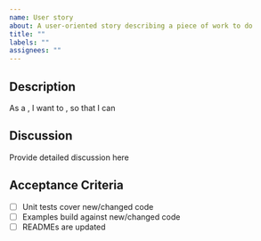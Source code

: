 ```yaml
---
name: User story
about: A user-oriented story describing a piece of work to do
title: ""
labels: ""
assignees: ""
---
```


## Description

As a <user type>, I want to <do something>, so that I can <accomplish something>

## Discussion

Provide detailed discussion here

## Acceptance Criteria

<!-- Remove any that don't apply -->

- [ ] Unit tests cover new/changed code
- [ ] Examples build against new/changed code
- [ ] READMEs are updated